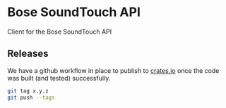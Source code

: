 # Bose SoundTouch API

Client for the Bose SoundTouch API

## Releases

We have a github workflow in place to publish to [crates.io](https://crates.io/crates/bose_soundtouch) once the code was built (and tested) successfully.

```bash
git tag x.y.z
git push --tags
```

